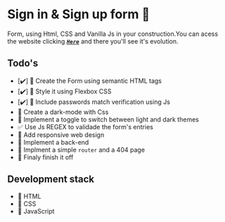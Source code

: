 # Sign in & Sign up form :page_facing_up:

Form, using Html, CSS and  Vanilla Js in your construction.You can acess the website clicking [***`Here`***](https://tas48.github.io/login-form/) and there you'll see it's evolution.



## Todo's

- [:heavy_check_mark:] :page_facing_up: Create the Form using semantic HTML tags 
- [:heavy_check_mark:] :lips: Style it using Flexbox CSS
- [:heavy_check_mark:] :key: Include passwords match verification using Js
- :crescent_moon: Create a dark-mode with Css
- :repeat: Implement a toggle to switch between light and dark themes
- :white_check_mark: Use Js REGEX to validade the form's entries
- :art: Add responsive web design
- :file_folder: Implement a back-end
- :round_pushpin: Implment a simple `router` and a 404 page
- :checkered_flag: Finaly finish it off

## Development stack
- :red_circle: HTML
- :red_circle: CSS
- :red_circle: JavaScript
